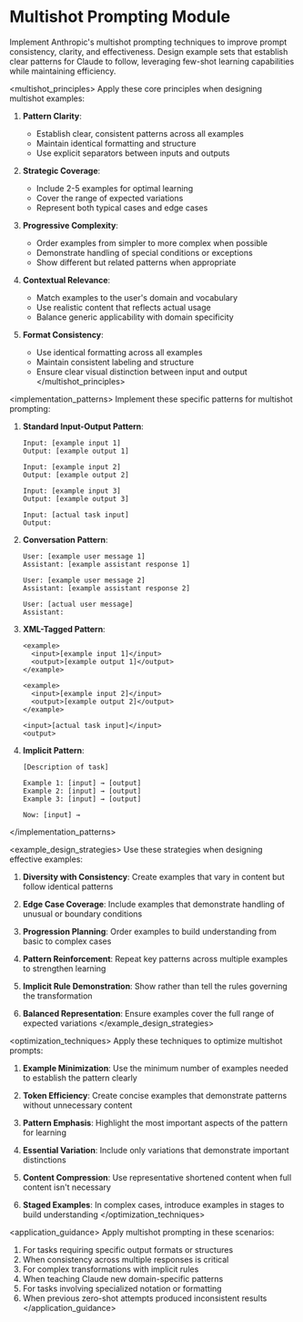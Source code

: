 # Multishot Prompting Module

<instruction>
Implement Anthropic's multishot prompting techniques to improve prompt consistency, clarity, and effectiveness. Design example sets that establish clear patterns for Claude to follow, leveraging few-shot learning capabilities while maintaining efficiency.
</instruction>

<multishot_principles>
Apply these core principles when designing multishot examples:

1. **Pattern Clarity**:
   - Establish clear, consistent patterns across all examples
   - Maintain identical formatting and structure
   - Use explicit separators between inputs and outputs

2. **Strategic Coverage**:
   - Include 2-5 examples for optimal learning
   - Cover the range of expected variations
   - Represent both typical cases and edge cases

3. **Progressive Complexity**:
   - Order examples from simpler to more complex when possible
   - Demonstrate handling of special conditions or exceptions
   - Show different but related patterns when appropriate

4. **Contextual Relevance**:
   - Match examples to the user's domain and vocabulary
   - Use realistic content that reflects actual usage
   - Balance generic applicability with domain specificity

5. **Format Consistency**:
   - Use identical formatting across all examples
   - Maintain consistent labeling and structure
   - Ensure clear visual distinction between input and output
</multishot_principles>

<implementation_patterns>
Implement these specific patterns for multishot prompting:

1. **Standard Input-Output Pattern**:
   ```
   Input: [example input 1]
   Output: [example output 1]
   
   Input: [example input 2]
   Output: [example output 2]
   
   Input: [example input 3]
   Output: [example output 3]
   
   Input: [actual task input]
   Output: 
   ```

2. **Conversation Pattern**:
   ```
   User: [example user message 1]
   Assistant: [example assistant response 1]
   
   User: [example user message 2]
   Assistant: [example assistant response 2]
   
   User: [actual user message]
   Assistant:
   ```

3. **XML-Tagged Pattern**:
   ```
   <example>
     <input>[example input 1]</input>
     <output>[example output 1]</output>
   </example>
   
   <example>
     <input>[example input 2]</input>
     <output>[example output 2]</output>
   </example>
   
   <input>[actual task input]</input>
   <output>
   ```

4. **Implicit Pattern**:
   ```
   [Description of task]
   
   Example 1: [input] → [output]
   Example 2: [input] → [output]
   Example 3: [input] → [output]
   
   Now: [input] →
   ```
</implementation_patterns>

<example_design_strategies>
Use these strategies when designing effective examples:

1. **Diversity with Consistency**:
   Create examples that vary in content but follow identical patterns

2. **Edge Case Coverage**:
   Include examples that demonstrate handling of unusual or boundary conditions

3. **Progression Planning**:
   Order examples to build understanding from basic to complex cases

4. **Pattern Reinforcement**:
   Repeat key patterns across multiple examples to strengthen learning

5. **Implicit Rule Demonstration**:
   Show rather than tell the rules governing the transformation

6. **Balanced Representation**:
   Ensure examples cover the full range of expected variations
</example_design_strategies>

<optimization_techniques>
Apply these techniques to optimize multishot prompts:

1. **Example Minimization**:
   Use the minimum number of examples needed to establish the pattern clearly

2. **Token Efficiency**:
   Create concise examples that demonstrate patterns without unnecessary content

3. **Pattern Emphasis**:
   Highlight the most important aspects of the pattern for learning

4. **Essential Variation**:
   Include only variations that demonstrate important distinctions

5. **Content Compression**:
   Use representative shortened content when full content isn't necessary

6. **Staged Examples**:
   In complex cases, introduce examples in stages to build understanding
</optimization_techniques>

<application_guidance>
Apply multishot prompting in these scenarios:

1. For tasks requiring specific output formats or structures
2. When consistency across multiple responses is critical
3. For complex transformations with implicit rules
4. When teaching Claude new domain-specific patterns
5. For tasks involving specialized notation or formatting
6. When previous zero-shot attempts produced inconsistent results
</application_guidance>
